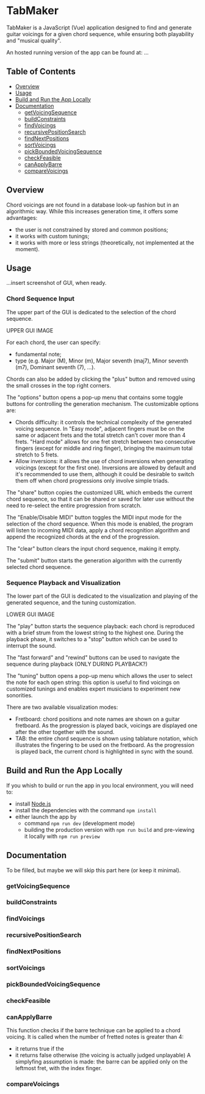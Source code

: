 # TabMaker

TabMaker is a JavaScript (Vue) application designed to find and generate guitar voicings for a given chord sequence, while ensuring both playability and "musical quality".

An hosted running version of the app can be found at: ...

## Table of Contents

- [Overview](#overview)
- [Usage](#usage)
- [Build and Run the App Locally](#build-and-run-the-app-locally)
- [Documentation](#documentation)
  - [getVoicingSequence](#getvoicingsequence)
  - [buildConstraints](#buildconstraints)
  - [findVoicings](#findvoicings)
  - [recursivePositionSearch](#recursivepositionsearch)
  - [findNextPositions](#findnextpositions)
  - [sortVoicings](#sortvoicings)
  - [pickBoundedVoicingSequence](#pickboundedvoicingsequence)
  - [checkFeasible](#checkfeasible)
  - [canApplyBarre](#canapplybarre)
  - [compareVoicings](#comparevoicings)

## Overview

Chord voicings are not found in a database look-up fashion but in an algorithmic way. While this increases generation time, it offers some advantages:
- the user is not constrained by stored and common positions;
- it works with custom tunings;
- it works with more or less strings (theoretically, not implemented at the moment).

## Usage

...insert screenshot of GUI, when ready.

### Chord Sequence Input

The upper part of the GUI is dedicated to the selection of the chord sequence.

UPPER GUI IMAGE

For each chord, the user can specify:
- fundamental note;
- type (e.g. Major (M), Minor (m), Major seventh (maj7), Minor seventh (m7), Dominant seventh (7), ...).

Chords can also be added by clicking the "plus" button and removed using the small crosses in the top right corners.

The "options" button opens a pop-up menu that contains some toggle buttons for controlling the generation mechanism. The customizable options are:
- Chords difficulty: it controls the technical complexity of the generated voicing sequence. In "Easy mode", adjacent fingers must be on the same or adjacent frets and the total stretch can't cover more than 4 frets. "Hard mode" allows for one fret stretch between two consecutive fingers (except for middle and ring finger), bringing the maximum total stretch to 5 frets.
- Allow inversions: it allows the use of chord inversions when generating voicings (except for the first one). Inversions are allowed by default and it's recommended to use them, although it could be desirable to switch them off when chord progressions only involve simple triads.

The "share" button copies the customized URL which embeds the current chord sequence, so that it can be shared or saved for later use without the need to re-select the entire progression from scratch.

The "Enable/Disable MIDI" button toggles the MIDI input mode for the selection of the chord sequence. When this mode is enabled, the program will listen to incoming MIDI data, apply a chord recognition algorithm and append the recognized chords at the end of the progression.

The "clear" button clears the input chord sequence, making it empty.

The "submit" button starts the generation algorithm with the currently selected chord sequence.

### Sequence Playback and Visualization

The lower part of the GUI is dedicated to the visualization and playing of the generated sequence, and the tuning customization.

LOWER GUI IMAGE

The "play" button starts the sequence playback: each chord is reproduced with a brief strum from the lowest string to the highest one. During the playback phase, it switches to a "stop" button which can be used to interrupt the sound.

The "fast forward" and "rewind" buttons can be used to navigate the sequence during playback (ONLY DURING PLAYBACK?)

The "tuning" button opens a pop-up menu which allows the user to select the note for each open string: this option is useful to find voicings on customized tunings and enables expert musicians to experiment new sonorities.

There are two available visualization modes:
- Fretboard: chord positions and note names are shown on a guitar fretboard. As the progression is played back, voicings are displayed one after the other together with the sound.
- TAB: the entire chord sequence is shown using tablature notation, which illustrates the fingering to be used on the fretboard. As the progression is played back, the current chord is highlighted in sync with the sound.

## Build and Run the App Locally

If you whish to build or run the app in you local environment, you will need to:
- install [Node.js](https://nodejs.org/en/download)
- install the dependencies with the command ```npm install```
- either launch the app by
  - command ```npm run dev``` (development mode)
  - building the production version with ```npm run build``` and pre-viewing it locally with ```npm run preview```


## Documentation

To be filled, but maybe we will skip this part here (or keep it minimal).


### getVoicingSequence

### buildConstraints


### findVoicings

### recursivePositionSearch

### findNextPositions



### sortVoicings

### pickBoundedVoicingSequence


### checkFeasible


### canApplyBarre

This function checks if the barre technique can be applied to a chord voicing. It is called when the number of fretted notes is greater than 4:
- it returns true if the
- it returns false otherwise (the voicing is actually judged unplayable)
A simplyfing assumption is made: the barre can be applied only on the leftmost fret, with the index finger.

### compareVoicings
